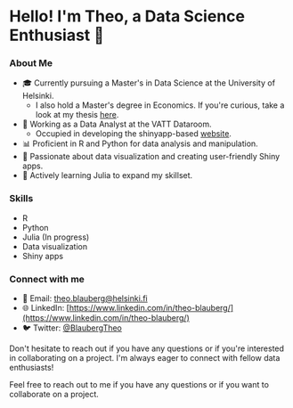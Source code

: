 # Hello! I'm Theo, a Data Science Enthusiast 👋

### About Me
- 🎓 Currently pursuing a Master's in Data Science at the University of Helsinki.
   - I also hold a Master's degree in Economics. If you're curious, take a look at my thesis [here](https://github.com/bbtheo/gradu/blob/main/docs/bookdown-thesis.pdf).
- 💼 Working as a Data Analyst at the VATT Dataroom.
   - Occupied in developing the shinyapp-based [website](https://datahuone.shinyapps.io/dataholvi/).   
- 📊 Proficient in R and Python for data analysis and manipulation.
- 🎨 Passionate about data visualization and creating user-friendly Shiny apps.
- 🌱 Actively learning Julia to expand my skillset.

### Skills

- R
- Python
- Julia (In progress)
- Data visualization
- Shiny apps

### Connect with me

- 📧 Email: [theo.blauberg@helsinki.fi](theo.blauberg@helsinki.fi)
- 🌐 LinkedIn: [https://www.linkedin.com/in/theo-blauberg/](https://www.linkedin.com/in/theo-blauberg/)
- 🐦 Twitter: [@BlaubergTheo](https://twitter.com/BlaubergTheo)

Don't hesitate to reach out if you have any questions or if you're interested in collaborating on a project. I'm always eager to connect with fellow data enthusiasts!


Feel free to reach out to me if you have any questions or if you want to collaborate on a project.

<!---
bbtheo/bbtheo is a ✨ special ✨ repository because its `README.md` (this file) appears on your GitHub profile.
You can click the Preview link to take a look at your changes.
--->
